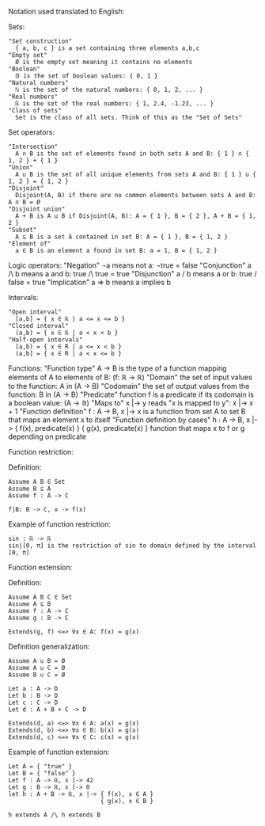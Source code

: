 Notation used translated to English:

  Sets:

    "Set construction"
      { a, b, c } is a set containing three elements a,b,c
    "Empty set"
      Ø is the empty set meaning it contains no elements
    "Boolean"
      𝔹 is the set of boolean values: { 0, 1 }
    "Natural numbers"
      ℕ is the set of the natural numbers: { 0, 1, 2, ... }
    "Real numbers"
      ℝ is the set of the real numbers: { 1, 2.4, -1.23, ... }
    "Class of sets"
      Set is the class of all sets. Think of this as the "Set of Sets"

  Set operators:
  
    "Intersection"
      A ∩ B is the set of elements found in both sets A and B: { 1 } ∩ { 1, 2 } + { 1 }
    "Union"
      A ∪ B is the set of all unique elements from sets A and B: { 1 } ∪ { 1, 2 } = { 1, 2 }
    "Disjoint"
      Disjoint(A, B) if there are no common elements between sets A and B: A ∩ B = Ø
    "Disjoint union" 
      A + B is A ∪ B if Disjoint(A, B): A = { 1 }, B = { 2 }, A + B = { 1, 2 }
    "Subset"
      A ⊆ B is a set A contained in set B: A = { 1 }, B = { 1, 2 }
    "Element of"
      a ∈ B is an element a found in set B: a = 1, B = { 1, 2 }

  Logic operators:
    "Negation"
      ¬a means not a: ¬true = false
    "Conjunction"
      a /\ b means a and b: true /\ true = true
    "Disjunction"
      a \/ b means a or b: true \/ false = true
    "Implication"
      a => b means a implies b

  Intervals:

    "Open interval"
      [a,b] = { x ∈ ℝ | a <= x <= b }
    "Closed interval"
      (a,b) = { x ∈ ℝ | a < x < b }
    "Half-open intervals"
      [a,b) = { x ∈ R | a <= x < b }
      (a,b] = { x ∈ R | a < x <= b }

  Functions:
    "Function type"
      A -> B is the type of a function mapping elements of A to elements of B: (f: ℝ -> ℝ)
    "Domain"
      the set of input values to the function: A in (A -> B)
    "Codomain"
      the set of output values from the function: B in (A -> B)
    "Predicate"
      function f is a predicate if its codomain is a boolean value: (A -> 𝔹)
    "Maps to"
      x |-> y reads "x is mapped to y": x |-> x + 1
    "Function definition"
      f : A -> B, x |-> x is a function from set A to set B that maps an element x to itself
    "Function definition by cases"
      h : A -> B, x |-> { f(x), predicate(x) } 
                        { g(x), predicate(x) } function that maps x to f or g depending on predicate

Function restriction:

  Definition:

    Assume A B ∈ Set
    Assume B ⊆ A
    Assume f : A -> C

    f|B: B -> C, x -> f(x)

  Example of function restriction:

    sin : ℝ -> ℝ 
    sin|[0, π] is the restriction of sin to domain defined by the interval [0, π]

Function extension:

  Definition:

    Assume A B C ∈ Set
    Assume A ⊆ B
    Assume f : A -> C
    Assume g : B -> C

    Extends(g, f) <=> ∀x ∈ A: f(x) = g(x)

  Definition generalization:

    Assume A ∪ B = Ø
    Assume A ∪ C = Ø
    Assume B ∪ C = Ø

    Let a : A -> D
    Let b : B -> D
    Let c : C -> D
    Let d : A + B + C -> D

    Extends(d, a) <=> ∀x ∈ A: a(x) = g(x)
    Extends(d, b) <=> ∀x ∈ B: b(x) = g(x)
    Extends(d, c) <=> ∀x ∈ C: c(x) = g(x)
  
  Example of function extension:

    Let A = { "true" }
    Let B = { "false" }
    Let f : A -> ℝ, x |-> 42
    Let g : B -> ℝ, x |-> 0
    let h : A + B -> ℝ, x |-> { f(x), x ∈ A }
                              { g(x), x ∈ B }

    h extends A /\ h extends B